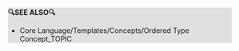 <div style="margin:2em; background-color: #e0e0e0;">

<strong>🔍SEE ALSO🔍</strong>

 * Core Language/Templates/Concepts/Ordered Type Concept_TOPIC

</div>

